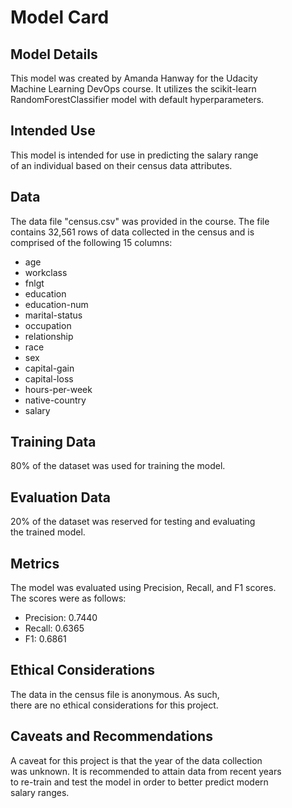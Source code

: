 # Model Card  

## Model Details  
This model was created by Amanda Hanway for the Udacity   
Machine Learning DevOps course. It utilizes the scikit-learn   
RandomForestClassifier model with default hyperparameters.  

## Intended Use  
This model is intended for use in predicting the salary range   
of an individual based on their census data attributes.  

## Data  
The data file "census.csv" was provided in the course. The file   
contains 32,561 rows of data collected in the census and is   
comprised of the following 15 columns:  
- age
- workclass
- fnlgt
- education
- education-num
- marital-status
- occupation
- relationship
- race
- sex
- capital-gain
- capital-loss
- hours-per-week
- native-country
- salary

## Training Data   
80% of the dataset was used for training the model.   

## Evaluation Data   
20% of the dataset was reserved for testing and evaluating    
the trained model.    

## Metrics  
The model was evaluated using Precision, Recall, and F1 scores.  
The scores were as follows:  
- Precision: 0.7440  
- Recall: 0.6365  
- F1: 0.6861  

## Ethical Considerations
The data in the census file is anonymous. As such,    
there are no ethical considerations for this project.   

## Caveats and Recommendations
A caveat for this project is that the year of the data collection  
was unknown. It is recommended to attain data from recent years  
to re-train and test the model in order to better predict modern  
salary ranges.  





